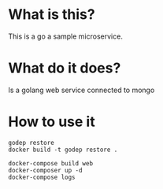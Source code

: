What is this?
=============

This is a go a sample microservice.

What do it does?
================

Is a golang web service connected to mongo

How to use it
=============

```
godep restore
docker build -t godep restore .
```



```
docker-compose build web
docker-composer up -d
docker-compose logs

```